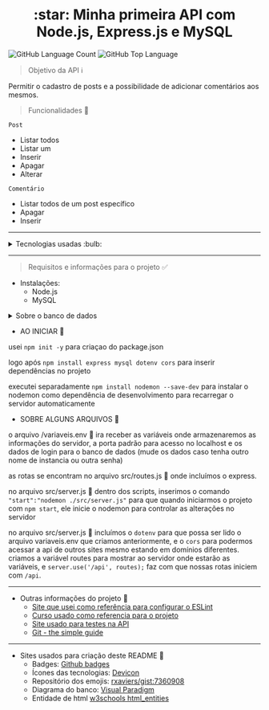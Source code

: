 
<link rel="stylesheet" href="https://cdn.jsdelivr.net/gh/devicons/devicon@v2.15.1/devicon.min.css">
<h1 align="center">:star: Minha primeira API com Node.js, Express.js e MySQL </h1> 

<img alt="GitHub Language Count" src="https://img.shields.io/github/languages/count/J0a00liveira/snxApi"> <img alt="GitHub Top Language" src="https://img.shields.io/github/languages/top/J0a00liveira/snxApi">

> Objetivo da API :information_source:

Permitir o cadastro de posts e a possibilidade de adicionar comentários aos mesmos.

> Funcionalidades :wrench:

`Post`
- Listar todos
- Listar um
- Inserir 
- Apagar 
- Alterar 

`Comentário`
- Listar todos de um post específico
- Apagar
- Inserir

---

<details>
<summary> Tecnologias usadas :bulb:</summary>
<img height="30px" src="https://cdn.jsdelivr.net/gh/devicons/devicon/icons/javascript/javascript-original.svg"> &nbsp;&nbsp;
<img height="60px" src="https://cdn.jsdelivr.net/gh/devicons/devicon/icons/nodejs/nodejs-plain-wordmark.svg"> <img height="60px" src="https://cdn.jsdelivr.net/gh/devicons/devicon/icons/npm/npm-original-wordmark.svg"> &nbsp;&nbsp;
<img height="20px" src="https://user-images.githubusercontent.com/123258561/215355451-ccaf4bf8-9482-4375-87f7-3f2fdc55f0b0.png"> &nbsp;&nbsp;
<img height="60px" src="https://cdn.jsdelivr.net/gh/devicons/devicon/icons/mysql/mysql-original-wordmark.svg"> &nbsp;&nbsp;
<img height="60px" src="https://cdn.jsdelivr.net/gh/devicons/devicon/icons/eslint/eslint-original-wordmark.svg"> &nbsp;&nbsp;
</details>

---

> Requisitos e informações para o projeto :white_check_mark:

- Instalações:
  - Node.js
  - MySQL

<details>
<summary>Sobre o banco de dados</summary>

- Diagrama do banco

![image](https://user-images.githubusercontent.com/123258561/215357435-cf659c9c-e0df-4df6-9135-652d97b4c1fb.png)

- Queryes para criação do banco e inserção de dados.

```
create database dbApiPost;

use dbApiPost;

create table post(
    codigo int primary key auto_increment,
    titulo varchar(100));

create table comentario(
    codigo int primary key auto_increment,
    descricao varchar(200),
    postCodigo int,
    foreign key (postCodigo) references post(codigo)
    ON DELETE CASCADE
	ON UPDATE CASCADE);

insert into 
    post (titulo)
values 
    ('A empresa juiz-forana de tecnologia Smart NX, passa a integrar o Grupo Nuvini'),
    ('Smart NX, conectando o seu negócio a clientes e consumidores');

insert into 
    comentario (descricao, postCodigo)
values 
    ('Esta empresa é incrivel, eu adoraria poder crescer junto dela!',1),
    ('Usamos tecnologias de ponta!', 2);
```

Ao executar o projeto, tive o erro 1251, assim como na foto abaixo, caso você tenha também, execute essa query em seu mysql (altere root, localhost e passowrod com os dados do seu banco)

`ALTER USER 'root'@'localhost' IDENTIFIED WITH mysql_native_password BY 'password'`

![errorclient](https://user-images.githubusercontent.com/123258561/215360762-2003ebc6-0299-459b-95dc-643ee81dd2c9.png)



</details>

- AO INICIAR :door:

usei `npm init -y` para criaçao do package.json

logo após `npm install express mysql dotenv cors` para inserir dependências no projeto

executei separadamente `npm install nodemon --save-dev` para instalar o nodemon como dependência de desenvolvimento para recarregar o servidor automaticamente

- SOBRE ALGUNS ARQUIVOS :file_folder:

o arquivo /variaveis.env :page_facing_up: ira receber as variáveis onde armazenaremos as informações do servidor, a porta padrão para acesso no localhost e os dados de login para o banco de dados (mude os dados caso tenha outro nome de instancia ou outra senha)

as rotas se encontram no arquivo src/routes.js :page_facing_up: onde incluímos o express.

no arquivo src/server.js :page_facing_up: dentro dos scripts, inserimos o comando `"start":"nodemon ./src/server.js"` para que quando iniciarmos o projeto com `npm start`, ele inicie o nodemon para controlar as alterações no servidor

no arquivo src/server.js :page_facing_up: incluímos o `dotenv` para que possa ser lido o arquivo variaveis.env que criamos anteriormente, e o `cors` para podermos acessar a api de outros sites mesmo estando em domínios diferentes. criamos a variável routes para mostrar ao servidor onde estarão as variáveis, e `server.use('/api', routes);` faz com que nossas rotas iniciem com `/api`.

---

- Outras informações do projeto :bookmark_tabs:
  - [Site que usei como referência para configurar o ESLint](https://medium.com/jaguaribetech/melhorando-a-qualidade-do-seu-código-com-airbnb-style-guide-eslint-ba2979cabcaa)
  - [Curso usado como referencia para o projeto](https://www.youtube.com/playlist?list=PL1hl9qLyFtfDXY9NO8F3TnjxezKJ_1HlI)
  - [Site usado para testes na API](https://resttesttest.com)
  - [Git - the simple guide](https://rogerdudler.github.io/git-guide/)

---

- Sites usados para criação deste README :page_with_curl:
  - Badges: [Github badges](https://github-badges.netlify.app)
  - Ícones das tecnologias: [Devicon](https://devicon.dev)
  - Repositório dos emojis: [rxaviers/gist:7360908](https://gist.github.com/rxaviers/7360908)
  - Diagrama do banco: [Visual Paradigm](https://online.visual-paradigm.com/pt/)
  - Entidade de html [w3schools html_entities](https://www.w3schools.com/html/html_entities.asp)


